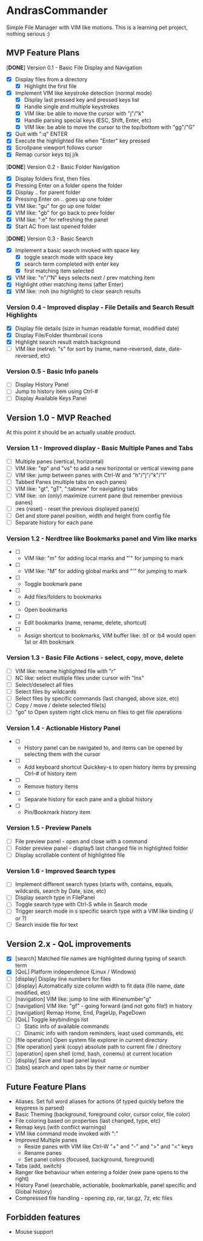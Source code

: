 # AndrasCommander

Simple File Manager with VIM like motions.  This is a learning pet project, nothing serious :)

## MVP Feature Plans

[**DONE**] Version 0.1 - Basic File Display and Navigation
- [x] Display files from a directory 
    - [x] Highlight the first file
- [x] Implement VIM like keystroke detection (normal mode)
    - [x] Display last pressed key and pressed keys list
    - [x] Handle single and multiple keystrokes
    - [x] VIM like: be able to move the cursor with "j"/"k" 
    - [x] Handle parsing special keys (ESC, Shift, Enter, etc)
    - [x] VIM like: be able to move the cursor to the top/bottom with "gg"/"G"
- [x] Quit with ":q" ENTER
- [x] Execute the highlighted file when "Enter" key pressed
- [x] Scrollpane viewport follows cursor
- [x] Remap cursor keys toj j/k

[**DONE**] Version 0.2 - Basic Folder Navigation
- [x] Display folders first, then files
- [x] Pressing Enter on a folder opens the folder
- [x] Display .. for parent folder
- [x] Pressing Enter on .. goes up one folder
- [x] VIM like: "gu" for go up one folder 
- [x] VIM like: "gb" for go back to prev folder
- [x] VIM like: ":e" for refreshing the panel
- [x] Start AC from last opened folder

[**DONE**] Version 0.3 - Basic Search
- [x] Implement a basic search invoked with space key
    - [x] toggle search mode with space key
    - [x] search term completed with enter key 
    - [x] first matching item selected
- [x] VIM like: "n"/"N" keys selects next / prev matching item
- [x] Highlight other matching items (after Enter)
- [x] VIM like: :noh (no highlight) to clear search results

### Version 0.4 - Improved display - File Details and Search Result Highlights
- [x] Display file details (size in human readable format, modified date)
- [x] Display File/Folder thumbnail icons
- [x] Highlight search result match background
- [ ] VIM like (netrw): "s" for sort by (name, name-reversed, date, date-reversed, etc)

### Version 0.5 - Basic Info panels
- [ ] Display History Panel
- [ ] Jump to history item using Ctrl-# 
- [ ] Display Available Keys Panel

## Version 1.0 - MVP Reached
At this point it should be an actually usable product.

### Version 1.1 - Improved display - Basic Multiple Panes and Tabs
- [ ] Multiple panes (vertical, horizontal)
- [ ] VIM like: "sp" and "vs" to add a new horizontal or vertical viewing pane
- [ ] VIM like: jump between panes with Ctrl-W and "h"/"j"/"k"/"l"
- [ ] Tabbed Panes (multiple tabs on each panes)
- [ ] VIM like: "gt", "gT", ":tabnew" for navigating tabs
- [ ] VIM like: :on (only) maximize current pane (but remember previous panes)
- [ ] :res (reset) - reset the previous displayed pane(s)
- [ ] Get and store panel position, width and height from config file
- [ ] Separate history for each pane

### Version 1.2 - Nerdtree like Bookmarks panel and Vim like marks
- [ ] - VIM like: "m" for adding local marks and "'"<char> for jumping to mark
- [ ] - VIM like: "M" for adding global marks and "'"<char> for jumping to mark
- [ ] - Toggle bookmark pane
- [ ] - Add files/folders to bookmarks
- [ ] - Open bookmarks
- [ ] - Edit bookmarks (name, rename, delete, shortcut)
- [ ] - Assign shortcut to bookmarks, VIM buffer like: :b1 or :b4 would open 1st or 4th bookmark

### Version 1.3 - Basic File Actions - select, copy, move, delete
- [ ] VIM like: rename highlighted file with "r"
- [ ] NC like: select multiple files under cursor with "Ins"
- [ ] Select/deselect all files
- [ ] Select files by wildcards
- [ ] Select files by specific commands (last changed, above size, etc)
- [ ] Copy / move / delete selected file(s)
- [ ] "go" to Open system right click menu on files to get file operations

### Version 1.4 - Actionable History Panel
- [ ] - History panel can be navigated to, and items can be opened by selecting them with the cursor
- [ ] - Add keyboard shortcut Quickkey-s to open history items by pressing Ctrl-# of history item 
- [ ] - Remove history items
- [ ] - Separate history for each pane and a global history
- [ ] - Pin/Bookmark history item

### Version 1.5 - Preview Panels
- [ ] File preview panel - open and close with a command
- [ ] Folder preview panel - display5 last changed file in highlighted folder
- [ ] Display scrollable content of highlighted file

### Version 1.6 - Improved Search types
- [ ] Implement different search types  (starts with, contains, equals, wildcards, search by Date, size, etc)
- [ ] Display search type in FilePanel 
- [ ] Toggle search type with Ctrl-S while in Search mode
- [ ] Trigger search mode in s specific search type with a VIM like binding (/ or ?)
- [ ] Search inside file for text
 
## Version 2.x - QoL improvements
- [x] [search] Matched file names are highlighted during typing of search term
- [x] [QoL] Platform independence (Linux / Windows)
- [ ] [display] Display line numbers for files
- [ ] [display] Automatically size column width to fit data (file name, date modified, etc)
- [ ] [navigation] VIM like: jump to line with #linenumber"g"
- [ ] [navigation] VIM like: "gf" - going forward (and not goto file!) in history
- [ ] [navigation] Remap Home, End, PageUp, PageDown
- [ ] [QoL] Toggle keybindings list
    - [ ] Static info of available commands
    - [ ] Dinamic info with random reminders, least used commands, etc
- [ ] [file operation] Open system file explorer in current directory
- [ ] [file operation] yank (copy) absolute path to current file / directory
- [ ] [operation] open shell (cmd, bash, conemu) at current location
- [ ] [display] Save and load panel layout
- [ ] [tabs] search and open tabs by their name or number 

## Future Feature Plans
- Aliases. Set full word aliases for actions (if typed quickly before the keypress is parsed)
- Basic Theming (background, foreground color, cursor color, file color)
- File coloring based on properties (last changed, type, etc)
- Remap keys (with conflict warnings)
- VIM like command mode invoked with ":" 
- Improved Multiple panes
    - Resize panes with VIM like Ctrl-W "+" and "-" and ">" and "<" keys
    - Rename panes 
    - Set panel colors (focused, background, foreground)
- Tabs (add, switch)
- Ranger like behaviour when entering a folder (new pane opens to the right)
- History Panel (searchable, actionable, bookmarkable, panel specific and Global history)
- Compressed file handling - opening zip, rar, tar.gz, 7z, etc files

## Forbidden features
- Mouse support
